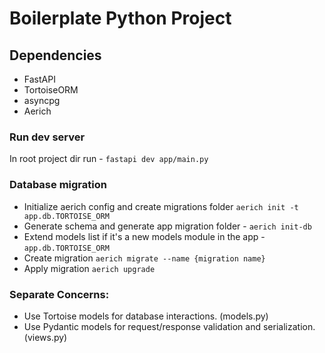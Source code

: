 # Boilerplate Python Project 

## Dependencies
- FastAPI
- TortoiseORM
- asyncpg
- Aerich

### Run dev server
In root project dir run - `fastapi dev app/main.py`

### Database migration
- Initialize aerich config and create migrations folder `aerich init -t app.db.TORTOISE_ORM`
- Generate schema and generate app migration folder - `aerich init-db`
- Extend models list if it's a new models module in the app - `app.db.TORTOISE_ORM`
- Create migration `aerich migrate --name {migration name}`
- Apply migration `aerich upgrade`

### Separate Concerns:
- Use Tortoise models for database interactions. (models.py)
- Use Pydantic models for request/response validation and serialization. (views.py)